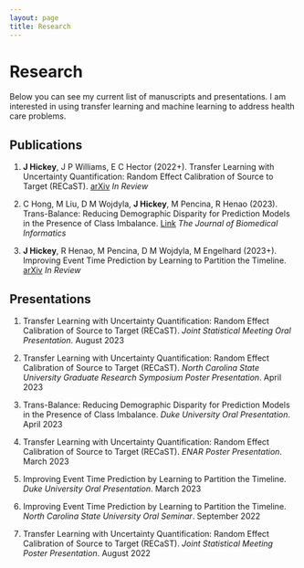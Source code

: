 ```yaml
---
layout: page
title: Research
---
```


<h1> Research </h1>

Below you can see my current list of manuscripts and presentations. I am interested in using transfer learning and machine learning to address health care problems.


## Publications
1. **J Hickey**, J P Williams, E C Hector (2022+). Transfer Learning with Uncertainty Quantification: Random Effect Calibration of Source to Target (RECaST). [arXiv](https://arxiv.org/abs/2211.16557) _In Review_

2. C Hong, M Liu, D M Wojdyla, **J Hickey**, M Pencina, R Henao (2023). Trans-Balance: Reducing Demographic Disparity for Prediction Models in the Presence of Class Imbalance. [Link](https://www.sciencedirect.com/science/article/abs/pii/S1532046423002538?via%3Dihub) _The Journal of Biomedical Informatics_

3. **J Hickey**, R Henao, M Pencina, D M Wojdyla, M Engelhard (2023+). Improving Event Time Prediction by Learning to Partition the Timeline. [arXiv](https://arxiv.org/abs/2310.15853) _In Review_


## Presentations
1.	Transfer Learning with Uncertainty Quantification: Random Effect Calibration of Source to Target (RECaST). _Joint Statistical Meeting Oral Presentation_. August 2023

2.	Transfer Learning with Uncertainty Quantification: Random Effect Calibration of Source to Target (RECaST). _North Carolina State University Graduate Research Symposium Poster Presentation_. April 2023

3.	Trans-Balance: Reducing Demographic Disparity for Prediction Models in the Presence of Class Imbalance. _Duke University Oral Presentation_. April 2023

4.	Transfer Learning with Uncertainty Quantification: Random Effect Calibration of Source to Target (RECaST). _ENAR Poster Presentation_. March 2023

5.	Improving Event Time Prediction by Learning to Partition the Timeline. _Duke University Oral Presentation_. March 2023

6.	Improving Event Time Prediction by Learning to Partition the Timeline. _North Carolina State University Oral Seminar_. September 2022

7.	Transfer Learning with Uncertainty Quantification: Random Effect Calibration of Source to Target (RECaST). _Joint Statistical Meeting Poster Presentation_. August 2022
